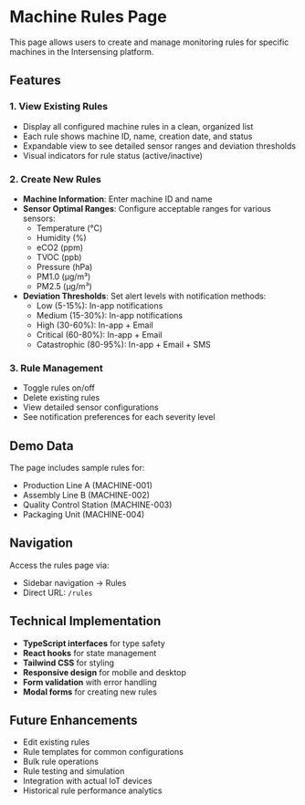 # Machine Rules Page

This page allows users to create and manage monitoring rules for specific machines in the Intersensing platform.

## Features

### 1. View Existing Rules
- Display all configured machine rules in a clean, organized list
- Each rule shows machine ID, name, creation date, and status
- Expandable view to see detailed sensor ranges and deviation thresholds
- Visual indicators for rule status (active/inactive)

### 2. Create New Rules
- **Machine Information**: Enter machine ID and name
- **Sensor Optimal Ranges**: Configure acceptable ranges for various sensors:
  - Temperature (°C)
  - Humidity (%)
  - eCO2 (ppm)
  - TVOC (ppb)
  - Pressure (hPa)
  - PM1.0 (μg/m³)
  - PM2.5 (μg/m³)
- **Deviation Thresholds**: Set alert levels with notification methods:
  - Low (5-15%): In-app notifications
  - Medium (15-30%): In-app notifications
  - High (30-60%): In-app + Email
  - Critical (60-80%): In-app + Email
  - Catastrophic (80-95%): In-app + Email + SMS

### 3. Rule Management
- Toggle rules on/off
- Delete existing rules
- View detailed sensor configurations
- See notification preferences for each severity level

## Demo Data

The page includes sample rules for:
- Production Line A (MACHINE-001)
- Assembly Line B (MACHINE-002)
- Quality Control Station (MACHINE-003)
- Packaging Unit (MACHINE-004)

## Navigation

Access the rules page via:
- Sidebar navigation → Rules
- Direct URL: `/rules`

## Technical Implementation

- **TypeScript interfaces** for type safety
- **React hooks** for state management
- **Tailwind CSS** for styling
- **Responsive design** for mobile and desktop
- **Form validation** with error handling
- **Modal forms** for creating new rules

## Future Enhancements

- Edit existing rules
- Rule templates for common configurations
- Bulk rule operations
- Rule testing and simulation
- Integration with actual IoT devices
- Historical rule performance analytics
